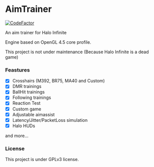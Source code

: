 # AimTrainer

[![CodeFactor](https://www.codefactor.io/repository/github/spartanb312/aimtrainer/badge)](https://www.codefactor.io/repository/github/spartanb312/aimtrainer)

An aim trainer for Halo Infinite

Engine based on OpenGL 4.5 core profile.

This project is not under maintenance (Because Halo Infinite is a dead game)

### Feastures

* [X] Crosshairs (M392, BR75, MA40 and Custom)
* [X] DMR trainings
* [X] BallHit trainings
* [X] Following trainings
* [X] Reaction Test
* [X] Custom game
* [X] Adjustable aimassist
* [X] Latency/Jitter/PacketLoss simulation
* [X] Halo HUDs

and more...

### License

This project is under GPLv3 license.
